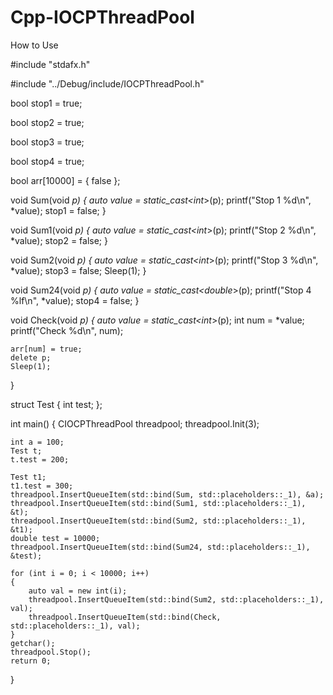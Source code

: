 # Cpp-IOCPThreadPool

How to Use

#include "stdafx.h"

#include "../Debug/include/IOCPThreadPool.h"

bool stop1 = true;

bool stop2 = true;

bool stop3 = true;

bool stop4 = true;

bool arr[10000] = { false };

void Sum(void *p)
{
	auto value = static_cast<int*>(p);
	printf("Stop 1 %d\n", *value);
	stop1 = false;
}

void Sum1(void *p)
{
	auto value = static_cast<int*>(p);
	printf("Stop 2 %d\n", *value);
	stop2 = false;
}

void Sum2(void *p)
{
	auto value = static_cast<int*>(p);
	printf("Stop 3 %d\n", *value);
	stop3 = false;
	Sleep(1);
}

void Sum24(void *p)
{
	auto value = static_cast<double*>(p);
	printf("Stop 4 %lf\n", *value);
	stop4 = false;
}

void Check(void *p)
{
	auto value = static_cast<int*>(p);
	int num = *value;
	printf("Check %d\n", num);

	arr[num] = true;
	delete p;
	Sleep(1);
}


struct Test
{
	int test;
};

int main()
{
	CIOCPThreadPool threadpool;
	threadpool.Init(3);

	int a = 100;
	Test t;
	t.test = 200;

	Test t1;
	t1.test = 300;
	threadpool.InsertQueueItem(std::bind(Sum, std::placeholders::_1), &a);
	threadpool.InsertQueueItem(std::bind(Sum1, std::placeholders::_1), &t);
	threadpool.InsertQueueItem(std::bind(Sum2, std::placeholders::_1), &t1);
	double test = 10000;
	threadpool.InsertQueueItem(std::bind(Sum24, std::placeholders::_1), &test);

	for (int i = 0; i < 10000; i++)
	{
		auto val = new int(i);
		threadpool.InsertQueueItem(std::bind(Sum2, std::placeholders::_1), val);
		threadpool.InsertQueueItem(std::bind(Check, std::placeholders::_1), val);
	}
	getchar();
	threadpool.Stop();
    return 0;
}
